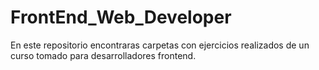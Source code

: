 # FrontEnd_Web_Developer 
En este repositorio encontraras carpetas con ejercicios realizados de un curso tomado para desarrolladores frontend.
